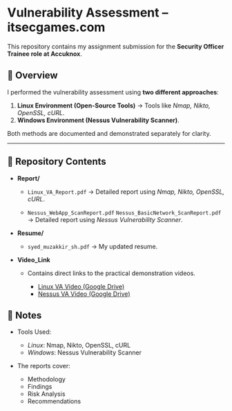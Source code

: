 
# Vulnerability Assessment – itsecgames.com

This repository contains my assignment submission for the **Security Officer Trainee role at Accuknox**.

## 📌 Overview

I performed the vulnerability assessment using **two different approaches**:

1. **Linux Environment (Open-Source Tools)** → Tools like *Nmap, Nikto, OpenSSL, cURL*.
2. **Windows Environment (Nessus Vulnerability Scanner)**.

Both methods are documented and demonstrated separately for clarity.

---

## 📂 Repository Contents

* **Report/**

  * `Linux_VA_Report.pdf` → Detailed report using *Nmap, Nikto, OpenSSL, cURL*.

  * `Nessus_WebApp_ScanReport.pdf`
    `Nessus_BasicNetwork_ScanReport.pdf`
    → Detailed report using *Nessus Vulnerability Scanner*.

* **Resume/**

  * `syed_muzakkir_sh.pdf` → My updated resume.

* **Video_Link**

  * Contains direct links to the practical demonstration videos.

    * [Linux VA Video (Google Drive)](Your_Link_Here)
    * [Nessus VA Video (Google Drive)](Your_Link_Here)


## 📝 Notes

* Tools Used:

  * *Linux*: Nmap, Nikto, OpenSSL, cURL
  * *Windows*: Nessus Vulnerability Scanner
* The reports cover:

  * Methodology
  * Findings
  * Risk Analysis
  * Recommendations

